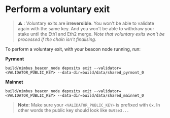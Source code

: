 # Perform a voluntary exit

> ⚠️ : Voluntary exits are **irreversible**. You won't be able to validate again with the same key. And you won't be able to withdraw your stake until the Eth1 and Eth2 merge. *Note that voluntary exits won't be processed if the chain isn't finalising.*

To perform a voluntary exit, with your beacon node running, run:

**Pyrmont**


```
build/nimbus_beacon_node deposits exit --validator=<VALIDATOR_PUBLIC_KEY> --data-dir=build/data/shared_pyrmont_0

```

**Mainnet**

```
build/nimbus_beacon_node deposits exit --validator=<VALIDATOR_PUBLIC_KEY> --data-dir=build/data/shared_mainnet_0
```

> **Note:** Make sure your `<VALIDATOR_PUBLIC_KEY>` is prefixed with `0x`. In other words the public key should look like `0x95e3...`



